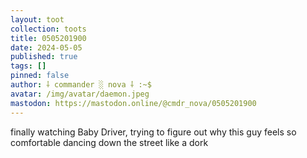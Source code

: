 ```yaml
---
layout: toot
collection: toots
title: 0505201900
date: 2024-05-05
published: true
tags: []
pinned: false
author: ⸸ commander ░ nova ⸸ :~$
avatar: /img/avatar/daemon.jpeg
mastodon: https://mastodon.online/@cmdr_nova/0505201900
---
```


finally watching Baby Driver, trying to figure out why this guy feels so comfortable dancing down the street like a dork
